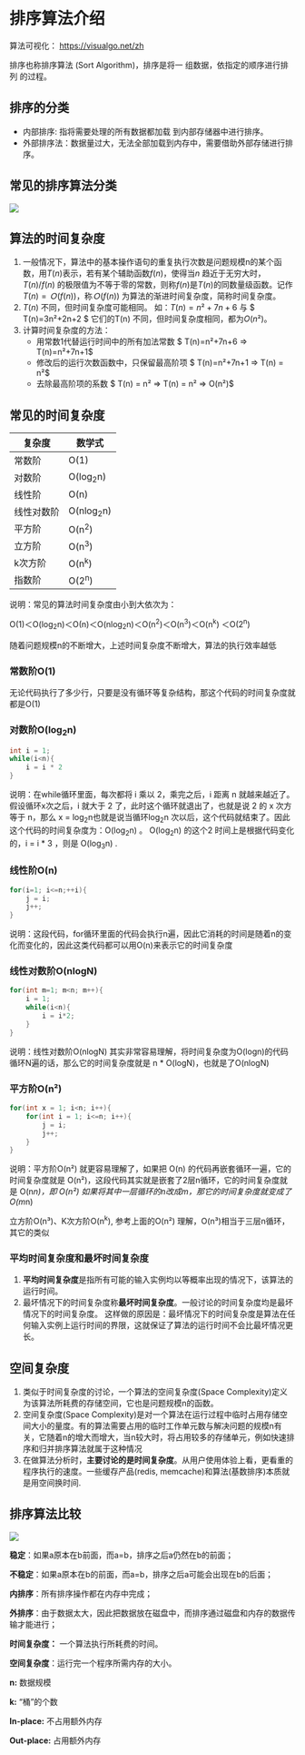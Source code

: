 # 排序算法介绍

算法可视化： https://visualgo.net/zh

排序也称排序算法 (Sort Algorithm)，排序是将一 组数据，依指定的顺序进行排列 的过程。

## 排序的分类

- 内部排序: 指将需要处理的所有数据都加载 到内部存储器中进行排序。
- 外部排序法：数据量过大，无法全部加载到内存中，需要借助外部存储进行排序。

## 常见的排序算法分类

![](https://cdn.jsdelivr.net/gh/StanLong/Framework/04DataStructure/doc/06.png)

## 算法的时间复杂度

1. 一般情况下，算法中的基本操作语句的重复执行次数是问题规模n的某个函数，用$T(n)$表示，若有某个辅助函数$f(n)$，使得当$n$ 趋近于无穷大时，$T(n) / f(n)$ 的极限值为不等于零的常数，则称$f(n)$是$T(n)$的同数量级函数。记作 $T(n)=Ｏ( f(n) )$，称$Ｏ( f(n) )$ 为算法的渐进时间复杂度，简称时间复杂度。
2. $T(n)$ 不同，但时间复杂度可能相同。 如：$T(n)=n²+7n+6$ 与 $ T(n)=3n²+2n+2 $ 它们的T(n) 不同，但时间复杂度相同，都为$O(n²)$。
3. 计算时间复杂度的方法：
   - 用常数1代替运行时间中的所有加法常数 $ T(n)=n²+7n+6 => T(n)=n²+7n+1$
   - 修改后的运行次数函数中，只保留最高阶项 $ T(n)=n²+7n+1 => T(n) = n²$ 
   - 去除最高阶项的系数 $ T(n) = n² => T(n) = n² => O(n²)$ 

## 常见的时间复杂度

| 复杂度     | 数学式               |
| ---------- | -------------------- |
| 常数阶     | O(1)                 |
| 对数阶     | O(log<sub>2</sub>n)  |
| 线性阶     | O(n)                 |
| 线性对数阶 | O(nlog<sub>2</sub>n) |
| 平方阶     | O(n<sup>2</sup>)     |
| 立方阶     | O(n<sup>3</sup>)     |
| k次方阶    | O(n<sup>k</sup>)     |
| 指数阶     | O(2<sup>n</sup>)     |

说明：常见的算法时间复杂度由小到大依次为：

Ο(1)＜O(log<sub>2</sub>n)＜Ο(n)＜O(nlog<sub>2</sub>n)＜O(n<sup>2</sup>)＜O(n<sup>3</sup>)＜O(n<sup>k</sup>) ＜O(2<sup>n</sup>) 

随着问题规模n的不断增大，上述时间复杂度不断增大，算法的执行效率越低

### 常数阶O(1)

无论代码执行了多少行，只要是没有循环等复杂结构，那这个代码的时间复杂度就都是O(1)

### 对数阶O(log<sub>2</sub>n)

```java
int i = 1;
while(i<n){
    i = i * 2
}
```

说明：在while循环里面，每次都将 i 乘以 2，乘完之后，i 距离 n 就越来越近了。假设循环x次之后，i 就大于 2 了，此时这个循环就退出了，也就是说 2 的 x 次方等于 n，那么 x = log<sub>2</sub>n也就是说当循环log<sub>2</sub>n 次以后，这个代码就结束了。因此这个代码的时间复杂度为：O(log<sub>2</sub>n)  。 O(log<sub>2</sub>n) 的这个2 时间上是根据代码变化的，i = i * 3 ，则是 O(log<sub>3</sub>n) .

### 线性阶O(n)

```java
for(i=1; i<=n;++i){
    j = i;
    j++;
}
```

说明：这段代码，for循环里面的代码会执行n遍，因此它消耗的时间是随着n的变化而变化的，因此这类代码都可以用O(n)来表示它的时间复杂度

### 线性对数阶O(nlogN)

```java
for(int m=1; m<n; m++){
    i = 1;
    while(i<n){
        i = i*2;
    }
}
```

说明：线性对数阶O(nlogN) 其实非常容易理解，将时间复杂度为O(logn)的代码循环N遍的话，那么它的时间复杂度就是 n * O(logN)，也就是了O(nlogN)

### 平方阶O(n²)

```java
for(int x = 1; i<n; i++){
    for(int i = 1; i<=n; i++){
        j = i;
        j++;
    }
}
```

说明：平方阶O(n²) 就更容易理解了，如果把 O(n) 的代码再嵌套循环一遍，它的时间复杂度就是 O(n²)，这段代码其实就是嵌套了2层n循环，它的时间复杂度就是 O(n*n)，即 O(n²) 如果将其中一层循环的n改成m，那它的时间复杂度就变成了 O(m*n)

立方阶O(n³)、K次方阶O(n<sup>k</sup>), 参考上面的O(n²) 理解，O(n³)相当于三层n循环，其它的类似

### 平均时间复杂度和最坏时间复杂度

1. **平均时间复杂度**是指所有可能的输入实例均以等概率出现的情况下，该算法的运行时间。
2. 最坏情况下的时间复杂度称**最坏时间复杂度**。一般讨论的时间复杂度均是最坏情况下的时间复杂度。 这样做的原因是：最坏情况下的时间复杂度是算法在任何输入实例上运行时间的界限，这就保证了算法的运行时间不会比最坏情况更长。

## 空间复杂度

1. 类似于时间复杂度的讨论，一个算法的空间复杂度(Space Complexity)定义为该算法所耗费的存储空间，它也是问题规模n的函数。
2. 空间复杂度(Space Complexity)是对一个算法在运行过程中临时占用存储空间大小的量度。有的算法需要占用的临时工作单元数与解决问题的规模n有关，它随着n的增大而增大，当n较大时，将占用较多的存储单元，例如快速排序和归并排序算法就属于这种情况
3. 在做算法分析时，**主要讨论的是时间复杂度**。从用户使用体验上看，更看重的程序执行的速度。一些缓存产品(redis, memcache)和算法(基数排序)本质就是用空间换时间.

## 排序算法比较

![](https://cdn.jsdelivr.net/gh/StanLong/Framework/04DataStructure/doc/07.png)

**稳定**：如果a原本在b前面，而a=b，排序之后a仍然在b的前面；

**不稳定**：如果a原本在b的前面，而a=b，排序之后a可能会出现在b的后面；

**内排序**：所有排序操作都在内存中完成；

**外排序**：由于数据太大，因此把数据放在磁盘中，而排序通过磁盘和内存的数据传输才能进行；

**时间复杂度：** 一个算法执行所耗费的时间。

**空间复杂度**：运行完一个程序所需内存的大小。

**n:** 数据规模

**k:** “桶”的个数

**In-place:**  不占用额外内存

**Out-place:** 占用额外内存